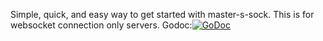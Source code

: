 Simple, quick, and easy way to get started with master-s-sock. This is for websocket connection only servers.
Godoc:[![GoDoc](https://godoc.org/github.com/Cloraxlan/sock-simple-server?status.svg)](https://godoc.org/github.com/Cloraxlan/sock-simple-server)
